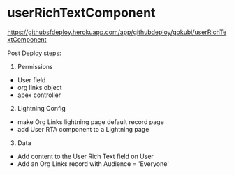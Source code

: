 # userRichTextComponent


https://githubsfdeploy.herokuapp.com/app/githubdeploy/gokubi/userRichTextComponent

Post Deploy steps:
1. Permissions
  * User field
  * org links object
  * apex controller
2. Lightning Config
  * make Org Links lightning page default record page
  * add User RTA component to a Lightning page
3. Data
  * Add content to the User Rich Text field on User
  * Add an Org Links record with Audience = 'Everyone'